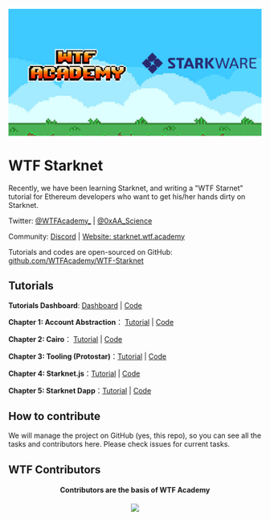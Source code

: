 ![](./static/img/wtfcairo_banner.png)

# WTF Starknet

Recently, we have been learning Starknet, and writing a "WTF Starnet" tutorial for Ethereum developers who want to get his/her hands dirty on Starknet.

Twitter: [@WTFAcademy_](https://twitter.com/WTFAcademy_) | [@0xAA_Science](https://twitter.com/0xAA_Science)

Community: [Discord](https://discord.gg/5akcruXrsk) | [Website: starknet.wtf.academy](https://starknet.wtf.academy)

Tutorials and codes are open-sourced on GitHub: [github.com/WTFAcademy/WTF-Starknet](https://github.com/WTFAcademy/WTF-Starknet)

## Tutorials

**Tutorials Dashboard**: [Dashboard](https://starknet.wtf.academy/docs/dashboard) | [Code](https://github.com/WTFAcademy/WTF-Starknet/blob/main/docs/dashboard.mdx)

**Chapter 1: Account Abstraction**： [Tutorial](https://starknet.wtf.academy/docs/AA/) | [Code](./docs/1_AA/)

**Chapter 2: Cairo**： [Tutorial](https://starknet.wtf.academy/docs/Cairo/) | [Code](./docs/2_Cairo/)

**Chapter 3: Tooling (Protostar)**：[Tutorial](https://starknet.wtf.academy/docs/Tool/) | [Code](./docs/3_Tool/)

**Chapter 4: Starknet.js**：[Tutorial](https://starknet.wtf.academy/docs/starknetjs/) | [Code](./docs/4_starknetjs/)

**Chapter 5: Starknet Dapp**：[Tutorial](https://starknet.wtf.academy/docs/Dapp/) | [Code](https://github.com/WTFAcademy/WTF-Starknet-Dapp-demo)

## How to contribute

We will manage the project on GitHub (yes, this repo), so you can see all the tasks and contributors here. Please check issues for current tasks.

## WTF Contributors

<div align="center">
  <h4 align="center">
    Contributors are the basis of WTF Academy
  </h4>
  <a href="https://github.com/WTFAcademy/WTF-Starknet/graphs/contributors">
    <img src="https://contrib.rocks/image?repo=WTFAcademy/WTF-Starknet" />
  </a>
</div>
